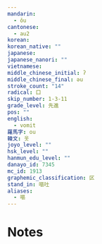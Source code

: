 ```yaml
---
mandarin:
  - ǒu
cantonese:
  - au2
korean:
korean_native: ""
japanese:
japanese_nanori: ""
vietnamese:
middle_chinese_initial: ʔ
middle_chinese_final: əu
stroke_count: "14"
radical: 口
skip_number: 1-3-11
grade_level: 先進
pos: ""
english:
  - vomit
羅馬字: ou
韓文: 옷
joyo_level: ""
hsk_level: ""
hanmun_edu_level: ""
danayo_id: 7345
mc_id: 1913
graphemic_classification: 区
stand_in: 嘔吐
aliases:
  - 嘔
---
```


# Notes
